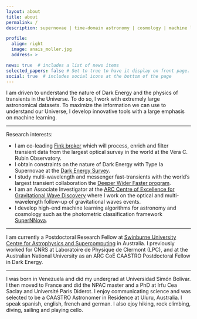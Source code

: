 ```yaml
---
layout: about
title: about
permalink: /
description: supernovae | time-domain astronomy | cosmology | machine learning

profile:
  align: right
  image: anais_moller.jpg
  address: >

news: true  # includes a list of news items
selected_papers: false # Set to true to have it display on front page. includes a list of papers marked as "selected={true}"
social: true  # includes social icons at the bottom of the page
---
```



I am driven to understand the nature of Dark Energy and the physics of transients in the Universe. To do so, I work with extremely large astronomical datasets. To maximize the information we can use to understand our Universe, I develop innovative tools with a large emphasis on machine learning.

_ _ _ _ _
Research interests:
* I am co-leading [Fink broker](http://fink-broker.org) which will process, enrich and filter transient data from the largest optical survey in the world at the Vera C. Rubin Observatory.
* I obtain constraints on the nature of Dark Energy with Type Ia Supernovae at the [Dark Energy Survey](http://www.darkenergysurvey.org).
* I study multi-wavelength and messenger fast-transients with the world’s largest transient collaboration the [Deeper Wider Faster program](https://www.swinburne.edu.au/research/centres-groups-clinics/centre-for-astrophysics-supercomputing/our-research/data-intensive-astronomy-software-instrumentation/deeper-wider-faster-program/).
* I am an Associate Investigator at the [ARC Centre of Excellence for Gravitational Wave Discovery](https://www.ozgrav.org) where I  work on the optical and multi-wavelength follow-up of gravitational waves events.
* I develop high-end machine learning algorithms for astronomy and cosmology such as the photometric classification framework [SuperNNova](https://arxiv.org/abs/1901.06384).

_ _ _ _ _
I am currently a Postdoctoral Research Fellow at [Swinburne University Centre for Astrophysics and Supercomputing](https://www.swinburne.edu.au/research/our-research/access-our-research/find-a-researcher-or-supervisor/researcher-profile/?id=amoller) in Australia. I previously worked for CNRS at Laboratoire de Physique de Clermont (LPC), and at the Australian National University as an ARC CoE CAASTRO Postdoctoral Fellow in Dark Energy.

_ _ _ _ _
I was born in Venezuela and did my undergrad at Universidad Simón Bolívar. I then moved to France and did the NPAC master and a PhD at Irfu Cea Saclay and Université Paris Diderot. I enjoy communicating science and was selected to be a CAASTRO Astronomer in Residence at Uluru, Australia. I speak spanish, english, french and german. I also ejoy hiking, rock climbing, diving, sailing and playing cello. 



